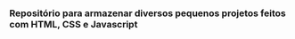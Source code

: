 ### Repositório para armazenar diversos pequenos projetos feitos com **HTML**, **CSS** e **Javascript**
